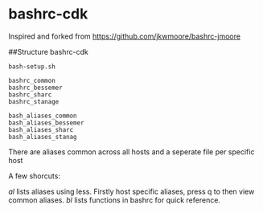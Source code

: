 # bashrc-cdk

Inspired and forked from https://github.com/jkwmoore/bashrc-jmoore 

##Structure
bashrc-cdk

    bash-setup.sh

    bashrc_common
    bashrc_bessemer
    bashrc_sharc
    bashrc_stanage

    bash_aliases_common
    bash_aliases_bessemer
    bash_aliases_sharc
    bash_aliases_stanag

There are aliases common across all hosts and a seperate file per specific host

A few shorcuts:

*al* lists aliases using less. Firstly host specific aliases, press q to then view common aliases.
*bl* lists functions in bashrc for quick reference.

